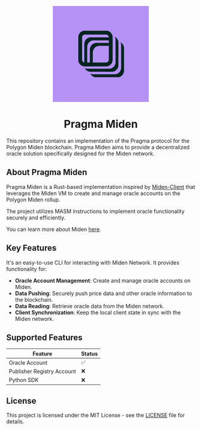 <p align="center">
  <img src=".github/logo.svg" height="256">
</p>

<h1 align="center">Pragma Miden</h1>

This repository contains an implementation of the Pragma protocol for the Polygon Miden blockchain. Pragma Miden aims to provide a decentralized oracle solution specifically designed for the Miden network.

## About Pragma Miden

Pragma Miden is a Rust-based implementation inspired by [Miden-Client](https://github.com/0xPolygonMiden/miden-client) that leverages the Miden VM to create and manage oracle accounts on the Polygon Miden rollup.

The project utilizes MASM instructions to implement oracle functionality securely and efficiently.

You can learn more about Miden [here](https://docs.polygon.technology/miden/).

## Key Features

It's an easy-to-use CLI for interacting with Miden Network. It provides functionality for:

- **Oracle Account Management**: Create and manage oracle accounts on Miden.
- **Data Pushing**: Securely push price data and other oracle information to the blockchain.
- **Data Reading**: Retrieve oracle data from the Miden network.
- **Client Synchronization**: Keep the local client state in sync with the Miden network.

## Supported Features

| Feature                    | Status |
|----------------------------|--------|
| Oracle Account             |   ✅   |
| Publisher Registry Account |   ❌   |
| Python SDK                 |   ❌   |


## License

This project is licensed under the MIT License - see the [LICENSE](LICENSE) file for details.
